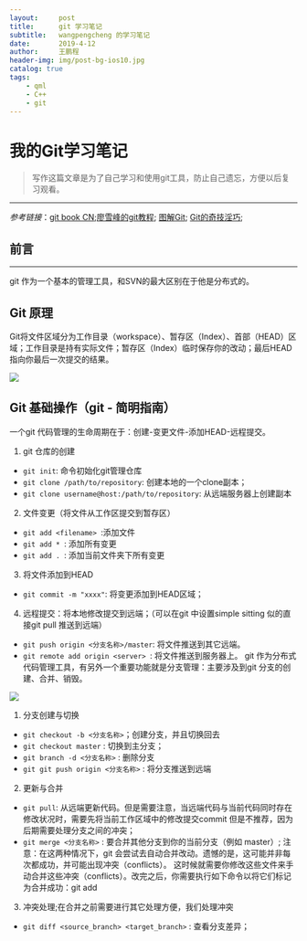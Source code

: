 ```yaml
---
layout:     post
title:      git 学习笔记
subtitle:   wangpengcheng 的学习笔记
date:       2019-4-12
author:     王鹏程
header-img: img/post-bg-ios10.jpg
catalog: true
tags:
    - qml
    - C++
    - git 
---
```

# 我的Git学习笔记

>写作这篇文章是为了自己学习和使用git工具，防止自己遗忘，方便以后复习观看。

---
_参考链接_：[git book CN](https://git-scm.com/book/zh/v2);[廖雪峰的git教程](Git教程); [图解Git](http://marklodato.github.io/visual-git-guide/index-zh-cn.html); [Git的奇技淫巧](https://github.com/521xueweihan/git-tips/blob/master/README.md);

## 前言
---
git 作为一个基本的管理工具，和SVN的最大区别在于他是分布式的。

## Git 原理
Git将文件区域分为工作目录（workspace）、暂存区（Index）、首部（HEAD）区域；工作目录是持有实际文件；暂存区（Index）临时保存你的改动；最后HEAD指向你最后一次提交的结果。

![](https://wangpengcheng.github.iotrees.png)

## Git 基础操作（git - 简明指南）

一个git 代码管理的生命周期在于：创建-变更文件-添加HEAD-远程提交。

1. git 仓库的创建
 - `git init`: 命令初始化git管理仓库
 - `git clone /path/to/repository`: 创建本地的一个clone副本；
 - `git clone username@host:/path/to/repository`: 从远端服务器上创建副本
2. 文件变更（将文件从工作区提交到暂存区）
 - `git add <filename> `:添加文件
 - `git add * `: 添加所有变更
 - `git add . `: 添加当前文件夹下所有变更 
3. 将文件添加到HEAD
 - `git commit -m "xxxx"`: 将变更添加到HEAD区域；
4. 远程提交：将本地修改提交到远端；（可以在git 中设置simple sitting 似的直接git pull 推送到远端）
 - `git push origin <分支名称>/master`: 将文件推送到其它远端。
 - `git remote add origin <server> `: 将文件推送到服务器上。
git 作为分布式代码管理工具，有另外一个重要功能就是分支管理：主要涉及到git 分支的创建、合并、销毁。

![](https://wangpengcheng.github.iobranches.png)

1. 分支创建与切换
  - `git checkout -b <分支名称>`；创建分支，并且切换回去
  - `git checkout master` : 切换到主分支；
  - `git branch -d <分支名称>` : 删除分支
  - `git git push origin <分支名称>` : 将分支推送到远端
2. 更新与合并
  - `git pull`: 从远端更新代码。但是需要注意，当远端代码与当前代码同时存在修改状况时，需要先将当前工作区域中的修改提交commit 但是不推荐，因为后期需要处理分支之间的冲突；
  - `git merge <分支名称>` : 要合并其他分支到你的当前分支（例如 master）;
注意：在这两种情况下，git 会尝试去自动合并改动。遗憾的是，这可能并非每次都成功，并可能出现冲突（conflicts）。 这时候就需要你修改这些文件来手动合并这些冲突（conflicts）。改完之后，你需要执行如下命令以将它们标记为合并成功：git add <filename>
3. 冲突处理;在合并之前需要进行其它处理方便，我们处理冲突
  - `git diff <source_branch> <target_branch>` : 查看分支差异；
